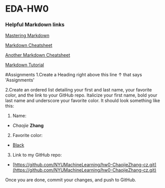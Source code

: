# EDA-HW0

### Helpful Markdown links
[Mastering Markdown](https://guides.github.com/features/mastering-markdown/)

[Markdown Cheatsheet](https://github.com/adam-p/markdown-here/wiki/Markdown-Cheatsheet)

[Another Markdown Cheatsheet](https://guides.github.com/pdfs/markdown-cheatsheet-online.pdf)

[Markdown Tutorial](https://www.markdowntutorial.com/)

#Assignments
1.Create a Heading right above this line &uarr; that says 'Assignments' 

2.Create an ordered list detailing your first and last name, your favorite color, and the link to your GitHub repo. 
Italicize your first name, bold your last name and underscore your favorite color.
It should look something like this: 


1. Name:
  * _Chaojie_ __Zhang__
2. Favorite color: 
  * <u>Black</u>
3. Link to my GitHub repo:
  * [https://github.com/NYUMachineLearning/hw0-ChaojieZhang-cz.git](https://github.com/NYUMachineLearning/hw0-ChaojieZhang-cz.git)  

Once you are done, commit your changes, and push to GitHub. 
